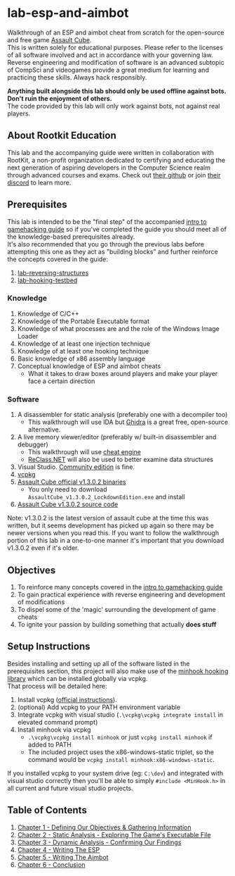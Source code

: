# lab-esp-and-aimbot #

Walkthrough of an ESP and aimbot cheat from scratch for the open-source and free game [Assault Cube](https://assault.cubers.net/).<br>
This is written solely for educational purposes. Please refer to the licenses of all software involved and act in accordance with your governing law.<br>
Reverse engineering and modification of software is an advanced subtopic of CompSci and videogames provide a great medium for learning and practicing these skills. Always hack responsibly.<br>

**Anything built alongside this lab should only be used offline against bots. Don't ruin the enjoyment of others.**<br>
The code provided by this lab will only work against bots, not against real players.

## About Rootkit Education ##

This lab and the accompanying guide were written in collaboration with RootKit, a non-profit organization dedicated to certifying and educating the next generation of aspiring developers in the Computer Science realm through advanced courses and exams. Check out [their github](https://github.com/RootKit-Org) or join [their discord](https://discord.gg/rootkit) to learn more.

## Prerequisites ##

This lab is intended to be the "final step" of the accompanied [intro to gamehacking guide](https://github.com/kotae4/intro-to-gamehacking) so if you've completed the guide you should meet all of the knowledge-based prerequisites already.<br>
It's also recommended that you go through the previous labs before attempting this one as they act as "building blocks" and further reinforce the concepts covered in the guide:
1. [lab-reversing-structures](https://github.com/kotae4/lab-reversing-structures)
2. [lab-hooking-testbed](https://github.com/kotae4/lab-hooking-testbed)

### Knowledge ###

1. Knowledge of C/C++
2. Knowledge of the Portable Executable format
3. Knowledge of what processes are and the role of the Windows Image Loader
2. Knowledge of at least one injection technique
3. Knowledge of at least one hooking technique
4. Basic knowledge of x86 assembly language
5. Conceptual knowledge of ESP and aimbot cheats
    * What it takes to draw boxes around players and make your player face a certain direction

### Software ###

1. A disassembler for static analysis (preferably one with a decompiler too)
    * This walkthrough will use IDA but [Ghidra](https://github.com/NationalSecurityAgency/ghidra) is a great free, open-source alternative.
2. A live memory viewer/editor (preferably w/ built-in disassembler and debugger)
    * This walkthrough will use [cheat engine](https://www.cheatengine.org/)
    * [ReClass.NET](https://github.com/ReClassNET/ReClass.NET) will also be used to better examine data structures
3. Visual Studio. [Community edition](https://visualstudio.microsoft.com/vs/community/) is fine.
4. [vcpkg](https://github.com/microsoft/vcpkg)
5. [Assault Cube official v1.3.0.2 binaries](https://github.com/assaultcube/AC/releases/tag/v1.3.0.2)
    * You only need to download `AssaultCube_v1.3.0.2_LockdownEdition.exe` and install
6. [Assault Cube v1.3.0.2 source code](https://github.com/assaultcube/AC/tree/v1.3.0.2)

Note: v1.3.0.2 is the latest version of assault cube at the time this was written, but it seems development has picked up again so there may be newer versions when you read this. If you want to follow the walkthrough portion of this lab in a one-to-one manner it's important that you download v1.3.0.2 even if it's older.

## Objectives ##

1. To reinforce many concepts covered in the [intro to gamehacking guide](https://github.com/kotae4/intro-to-gamehacking)
2. To gain practical experience with reverse engineering and development of modifications
3. To dispel some of the 'magic' surrounding the development of game cheats
4. To ignite your passion by building something that actually **does stuff**

## Setup Instructions ##

Besides installing and setting up all of the software listed in the prerequisites section, this project will also make use of the [minhook hooking library](https://github.com/TsudaKageyu/minhook) which can be installed globally via vcpkg.<br>
That process will be detailed here:
1. Install vcpkg ([official instructions](https://github.com/microsoft/vcpkg#quick-start-windows)).
2. (optional) Add vcpkg to your PATH environment variable
3. Integrate vcpkg with visual studio (`.\vcpkg\vcpkg integrate install` in elevated command prompt)
4. Install minhook via vcpkg
    * `.\vcpkg\vcpkg install minhook` or just `vcpkg install minhook` if added to PATH
    * The included project uses the x86-windows-static triplet, so the command would be `vcpkg install minhook:x86-windows-static`.

If you installed vcpkg to your system drive (eg: `C:\dev`) and integrated with visual studio correctly then you'll be able to simply `#include <MinHook.h>` in all current and future visual studio projects.

## Table of Contents ##

1. <a href="Chapter 1 - Defining Objectives %26 Gathering Information">Chapter 1 - Defining Our Objectives & Gathering Information</a>
2. <a href="Chapter 2 - Static Analysis - Exploring The Game's Executable File">Chapter 2 - Static Analysis - Exploring The Game's Executable File</a>
3. <a href="Chapter 3 - Dynamic Analysis - Confirming Our Findings">Chapter 3 - Dynamic Analysis - Confirming Our Findings</a>
4. <a href="Chapter 4 - Writing The ESP">Chapter 4 - Writing The ESP</a>
5. <a href="Chapter 5 - Writing The Aimbot">Chapter 5 - Writing The Aimbot</a>
6. <a href="Chapter 6 - Conclusion">Chapter 6 - Conclusion</a>